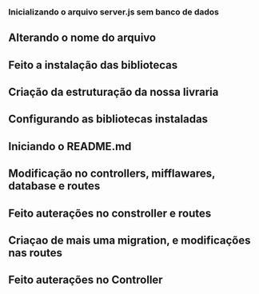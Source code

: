 ### Inicializando o arquivo server.js sem banco de dados

## Alterando o nome do arquivo

## Feito a instalação das bibliotecas

## Criação da estruturação da nossa livraria

## Configurando as bibliotecas instaladas

##  Iniciando o README.md

## Modificação no controllers, mifflawares, database e routes

## Feito auterações no constroller e routes

## Criaçao de mais uma migration, e modificações nas routes 

## Feito auterações no Controller